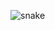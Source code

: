![snake](https://user-images.githubusercontent.com/80106093/149979100-19e221e5-c9cd-4a8d-a118-66afa384e484.png)
